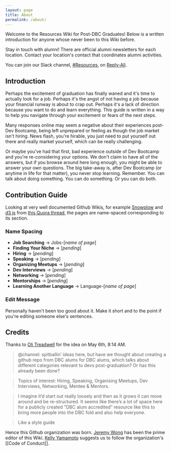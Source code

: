 ```yaml
---
layout: page
title: About
permalink: /about/
---
```


Welcome to the Resources Wiki for Post-DBC Graduates! Below is a written introduction for anyone whose never been to this Wiki before.

Stay in touch with alumni! There are official alumni newsletters for each location. Contact your location's contact that coordinates alumni activities.

You can join our Slack channel, [#Resources](https://reply-all.slack.com/messages/resources/), on [Reply-All](https://reply-all.slack.com/messages/general/).

## Introduction

Perhaps the excitement of graduation has finally waned and it's time to actually look for a job. Perhaps it's the angst of not having a job because your financial runway is about to crap out. Perhaps it's a lack of direction because you want to do and learn everything. This guide is written in a way to help you navigate through your excitement or fears of the next steps.

Many responses online may seem a negative about their experiences post-Dev Bootcamp, being left unprepared or feeling as though the job market isn't hiring. News flash, you're hirable, you just need to put yourself out there and really market yourself, which can be really challenging.

Or maybe you've had that first, bad experience outside of Dev Bootcamp and you're re-considering your options. We don't claim to have all of the answers, but if you browse around here long enough, you might be able to answer your own questions. The big take-away is, after Dev Bootcamp (or anytime in life for that matter), you never stop learning. Remember. You can talk about doing something. You can do something. Or you can do both.

## Contribution Guide

Looking at very well documented Github Wikis, for example [Snowplow](https://github.com/snowplow/snowplow/wiki) and [d3.js](https://github.com/mbostock/d3/wiki) from [this Quora thread](http://www.quora.com/What-are-some-examples-of-very-well-made-GitHub-wiki-pages-for-open-source-projects), the pages are name-spaced corresponding to its section.

### Name Spacing

- **Job Searching** -> Jobs-[*name of page*]
- **Finding Your Niche** -> [*pending*]
- **Hiring** -> [*pending*]
- **Speaking** -> [*pending*]
- **Organizing Meetups** -> [*pending*]
- **Dev Interviews** -> [*pending*]
- **Networking** -> [*pending*]
- **Mentorships** -> [*pending*]
- **Learning Another Language** -> Language-[*name of page*]

### Edit Message

Personally haven't been too good about it. Make it short and to the point if you're editing someone else's sentences.

## Credits

Thanks to [Oli Treadwell](https://twitter.com/olitreadwell) for the idea on May 6th, 8:14 AM.

> @channel: spitballin’ ideas here, but have we thought about creating a github repo from DBC alums for DBC alums, which talks about different categories relevant to devs post-graduation? Or has this already been done?

> Topics of interest: Hiring, Speaking, Organising Meetups, Dev Interviews, Networking, Mentee & Mentors.

> I imagine it’d start out really loosely and then as it grows it can move around and be re-structured. It seems like there’s a lot of space here for a publicly created "DBC alum accredited” resource like this to bring more people into the DBC fold and also help everyone.

> Like a style guide

Hence this Github organization was born. [Jeremy Wong](https://twitter.com/jermspeaks) has been the prime editor of this Wiki. [Kelly Yamamoto](https://twitter.com/minedamnesia) suggests us to follow the organization's [[Code of Conduct]].
